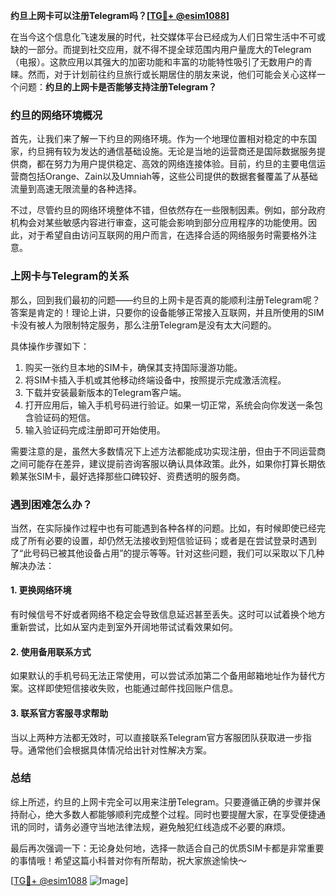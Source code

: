 **约旦上网卡可以注册Telegram吗？[[TG💪+ @esim1088](https://t.me/s/esim1088)]**

在当今这个信息化飞速发展的时代，社交媒体平台已经成为人们日常生活中不可或缺的一部分。而提到社交应用，就不得不提全球范围内用户量庞大的Telegram（电报）。这款应用以其强大的加密功能和丰富的功能特性吸引了无数用户的青睐。然而，对于计划前往约旦旅行或长期居住的朋友来说，他们可能会关心这样一个问题：**约旦的上网卡是否能够支持注册Telegram？**

### 约旦的网络环境概况

首先，让我们来了解一下约旦的网络环境。作为一个地理位置相对稳定的中东国家，约旦拥有较为发达的通信基础设施。无论是当地的运营商还是国际数据服务提供商，都在努力为用户提供稳定、高效的网络连接体验。目前，约旦的主要电信运营商包括Orange、Zain以及Umniah等，这些公司提供的数据套餐覆盖了从基础流量到高速无限流量的各种选择。

不过，尽管约旦的网络环境整体不错，但依然存在一些限制因素。例如，部分政府机构会对某些敏感内容进行审查，这可能会影响到部分应用程序的功能使用。因此，对于希望自由访问互联网的用户而言，在选择合适的网络服务时需要格外注意。

### 上网卡与Telegram的关系

那么，回到我们最初的问题——约旦的上网卡是否真的能顺利注册Telegram呢？答案是肯定的！理论上讲，只要你的设备能够正常接入互联网，并且所使用的SIM卡没有被人为限制特定服务，那么注册Telegram是没有太大问题的。

具体操作步骤如下：
1. 购买一张约旦本地的SIM卡，确保其支持国际漫游功能。
2. 将SIM卡插入手机或其他移动终端设备中，按照提示完成激活流程。
3. 下载并安装最新版本的Telegram客户端。
4. 打开应用后，输入手机号码进行验证。如果一切正常，系统会向你发送一条包含验证码的短信。
5. 输入验证码完成注册即可开始使用。

需要注意的是，虽然大多数情况下上述方法都能成功实现注册，但由于不同运营商之间可能存在差异，建议提前咨询客服以确认具体政策。此外，如果你打算长期依赖某张SIM卡，最好选择那些口碑较好、资费透明的服务商。

### 遇到困难怎么办？

当然，在实际操作过程中也有可能遇到各种各样的问题。比如，有时候即使已经完成了所有必要的设置，却仍然无法接收到短信验证码；或者是在尝试登录时遇到了“此号码已被其他设备占用”的提示等等。针对这些问题，我们可以采取以下几种解决办法：

#### 1. 更换网络环境
有时候信号不好或者网络不稳定会导致信息延迟甚至丢失。这时可以试着换个地方重新尝试，比如从室内走到室外开阔地带试试看效果如何。

#### 2. 使用备用联系方式
如果默认的手机号码无法正常使用，可以尝试添加第二个备用邮箱地址作为替代方案。这样即使短信接收失败，也能通过邮件找回账户信息。

#### 3. 联系官方客服寻求帮助
当以上两种方法都无效时，可以直接联系Telegram官方客服团队获取进一步指导。通常他们会根据具体情况给出针对性解决方案。

### 总结

综上所述，约旦的上网卡完全可以用来注册Telegram。只要遵循正确的步骤并保持耐心，绝大多数人都能够顺利完成整个过程。同时也要提醒大家，在享受便捷通讯的同时，请务必遵守当地法律法规，避免触犯红线造成不必要的麻烦。

最后再次强调一下：无论身处何地，选择一款适合自己的优质SIM卡都是非常重要的事情哦！希望这篇小科普对你有所帮助，祝大家旅途愉快～

[[TG💪+ @esim1088](https://t.me/s/esim1088) ![Image](https://i.postimg.cc/4NQfJmqS/Snipaste-2025-05-13-00-14-12.png)]